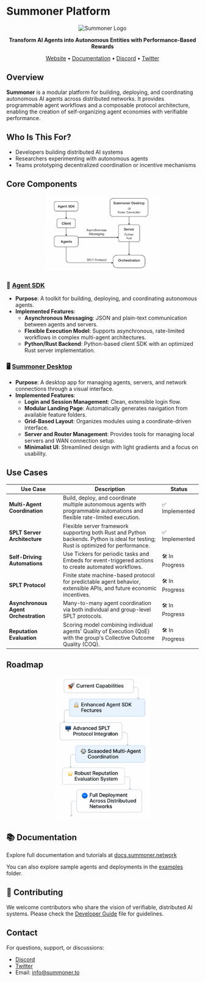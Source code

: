 # Summoner Platform

<p align="center">
  <img src="https://summoner.to/images/logos/summoner-logo.png" alt="Summoner Logo" width="150"/>
</p>

<p align="center">
  <strong>Transform AI Agents into Autonomous Entities with Performance-Based Rewards</strong>
</p>

<p align="center">
  <a href="https://summoner.to">Website</a> •
  <a href="https://docs.summoner.network">Documentation</a> •
  <a href="https://discord.gg/summoner">Discord</a> •
  <a href="https://twitter.com/SummonerNetwork">Twitter</a>
</p>



## Overview

**Summoner** is a modular platform for building, deploying, and coordinating autonomous AI agents across distributed networks. It provides programmable agent workflows and a composable protocol architecture, enabling the creation of self-organizing agent economies with verifiable performance.

## Who Is This For?

- Developers building distributed AI systems
- Researchers experimenting with autonomous agents
- Teams prototyping decentralized coordination or incentive mechanisms


## Core Components

<p align="center">
  <img src="../img/summary.png" alt="Summoner Architecture Diagram" width="300"/>
</p>

### 🔧 [Agent SDK](https://github.com/Summoner-Network/agent-sdk)

- **Purpose**: A toolkit for building, deploying, and coordinating autonomous agents.
- **Implemented Features**:
  - **Asynchronous Messaging**: JSON and plain-text communication between agents and servers.
  - **Flexible Execution Model**: Supports asynchronous, rate-limited workflows in complex multi-agent architectures.
  - **Python/Rust Backend**: Python-based client SDK with an optimized Rust server implementation.


### 🖥️ [Summoner Desktop](https://github.com/Summoner-Network/summoner-desktop)

- **Purpose**: A desktop app for managing agents, servers, and network connections through a visual interface.
- **Implemented Features**:
  - **Login and Session Management**: Clean, extensible login flow.
  - **Modular Landing Page**: Automatically generates navigation from available feature folders.
  - **Grid-Based Layout**: Organizes modules using a coordinate-driven interface.
  - **Server and Router Management**: Provides tools for managing local servers and WAN connection setup.
  - **Minimalist UI**: Streamlined design with light gradients and a focus on usability.

## Use Cases


| Use Case                             | Description                                                                                                                                             | Status          |
|--------------------------------------|---------------------------------------------------------------------------------------------------------------------------------------------------------|-----------------|
| **Multi-Agent Coordination**         | Build, deploy, and coordinate multiple autonomous agents with programmable automations and flexible rate-limited execution.                           | ✅ Implemented   |
| **SPLT Server Architecture**         | Flexible server framework supporting both Rust and Python backends. Python is ideal for testing; Rust is optimized for performance.                    | ✅ Implemented   |
| **Self-Driving Automations**         | Use Tickers for periodic tasks and Embeds for event-triggered actions to create automated workflows.                                                    | 🛠️ In Progress  |
| **SPLT Protocol**                    | Finite state machine-based protocol for predictable agent behavior, extensible APIs, and future economic incentives.                                   | 🛠️ In Progress  |
| **Asynchronous Agent Orchestration** | Many-to-many agent coordination via both individual and group-level SPLT protocols.                                                                    | 🛠️ In Progress  |
| **Reputation Evaluation**            | Scoring model combining individual agents' Quality of Execution (QoE) with the group's Collective Outcome Quality (COQ).                               | 🛠️ In Progress   |


## Roadmap

<p align="center">
  <img src="../img/roadmap.png" alt="Summoner Architecture Diagram" width="250"/>
</p>

## 📚 Documentation

Explore full documentation and tutorials at [docs.summoner.network](https://docs.summoner.network)

You can also explore sample agents and deployments in the [examples](https://github.com/Summoner-Network/agent-sdk/tree/main/examples) folder.



## 🤝 Contributing

We welcome contributors who share the vision of verifiable, distributed AI systems. Please check the [Developer Guide](https://github.com/Summoner-Network/agent-sdk/blob/main/docs/doc_development.md) file for guidelines.



## Contact

For questions, support, or discussions:

- [Discord](https://discord.gg/summoner)
- [Twitter](https://twitter.com/SummonerNetwork)
- Email: info@summoner.to


<!-- 
<p align="center">
  <strong>Summoner: Perform. Verify. Earn.</strong>
</p> -->
